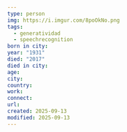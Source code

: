 ```yaml
---
type: person
img: https://i.imgur.com/8poOkNo.png
tags:
  - generatividad
  - speechrecognition
born in city:
year: "1931"
died: "2017"
died in city:
age:
city:
country:
work:
connect:
url:
created: 2025-09-13
modified: 2025-09-13
---
```


